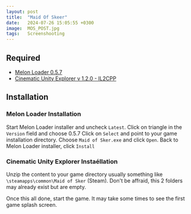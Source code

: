 ```yaml
---
layout: post
title:  "Maid Of Skeer"
date:   2024-07-26 15:05:55 +0300
image:  MOS_POST.jpg
tags:   Screenshooting
---
```


## Required
* [Melon Loader 0.5.7](https://github.com/HerpDerpinstine/MelonLoader/releases/latest/download/MelonLoader.Installer.exe)
* [Cinematic Unity Explorer v 1.2.0  - IL2CPP](https://github.com/originalnicodr/CinematicUnityExplorer/releases/latest/download/CinematicUnityExplorer.MelonLoader.IL2CPP.zip)

## Installation

### Melon Loader Installation
Start Melon Loader installer and uncheck `Latest`. Click on triangle in the `Version` field and choose 0.5.7
Click on `Select` and point to your game installation directory. Choose `Maid of Sker.exe` and click `Open`.
Back to Melon Loader installer, click `Install`

### Cinematic Unity Explorer Instaéllation
Unzip the content to your game directory usually something like `\steamapps\common\Maid of Sker` (Steam).
Don't be affraid, this 2 folders may already exist but are empty. 

Once this all done, start the game. It may take some times to see the first game splash screen. 
